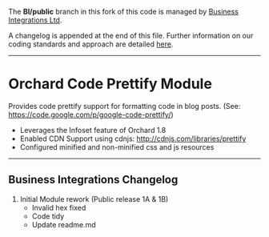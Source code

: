 The **BI/public** branch in this fork of this code is managed by [Business Integrations Ltd](https://github.com/BusinessIntegrations).

A changelog is appended at the end of this file. Further information on our coding standards and approach are detailed [here](https://businessintegrations.github.io/).

***

Orchard Code Prettify Module
============================

Provides code prettify support for formatting code in blog posts. (See: https://code.google.com/p/google-code-prettify/)
* Leverages the Infoset feature of Orchard 1.8
* Enabled CDN Support using cdnjs: http://cdnjs.com/libraries/prettify
* Configured minified and non-minified css and js resources

***

## Business Integrations Changelog

1. Initial Module rework (Public release 1A & 1B)
   * Invalid hex fixed
   * Code tidy
   * Update readme.md
